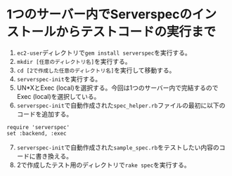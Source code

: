 # 1つのサーバー内でServerspecのインストールからテストコードの実行まで
1.  `ec2-user`ディレクトリで`gem install serverspec`を実行する。
2. `mkdir [任意のディレクトリ名]`を実行する。
3. `cd [2で作成した任意のディレクトリ名]`を実行して移動する。
4. `serverspec-init`を実行する。
5. UN*XとExec (local)を選択する。今回は1つのサーバー内で完結するのでExec (local)を選択している。
6. `serverspec-init`で自動作成された`spec_helper.rb`ファイルの最初に以下のコードを追加する。

```
require 'serverspec'
set :backend, :exec
```

7. `serverspec-init`で自動作成された`sample_spec.rb`をテストしたい内容のコードに書き換える。
8. 2で作成したテスト用のディレクトリで`rake spec`を実行する。
